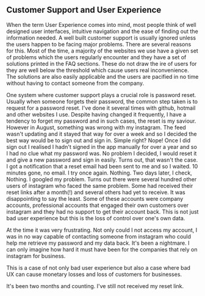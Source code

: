 ## Customer Support and User Experience

When the term User Experience comes into mind, most people think of well
designed user interfaces, intuitive navigation and the ease of finding
out the information needed. A well built customer support is usually
ignored unless the users happen to be facing major problems. There are
several reasons for this. Most of the time, a majority of the websites
we use have a given set of problems which the users regularly encounter
and they have a set of solutions printed in the FAQ sections. These do
not draw the ire of users for they are well below the threshold which
cause users real inconvenience. The solutions are also easily applicable
and the users are pacified in no time without having to contact someone
from the company.

One system where customer support plays a crucial role is password
reset. Usually when someone forgets their password, the common step
taken is to request for a password reset. I've done it several times
with github, hotmail and other websites I use. Despite having changed it
frequently, I have a tendency to forget my password and in such cases,
the reset is my saviour. However in August, something was wrong with my
instagram. The feed wasn't updating and it stayed that way for over a
week and so I decided the best way would be to sign out and sign in.
Simple right? Nope! Once I did sign out I realised I hadn't signed in
the app manually for over a year and so I had no clue what my password
was. No problem I decided, I would reset it and give a new password and
sign in easily. Turns out, that wasn't the case. I got a notification
that a reset email had been sent to me and so I waited. 10 minutes gone,
no email. I try once again. Nothing. Two days later, I check, Nothing. I
googled my problem. Turns out there were several hundred other users of
instagram who faced the same problem. Some had received their reset
links after a month(!) and several others had yet to receive. It was
disappointing to say the least. Some of these accounts were company
accounts, professional accounts that engaged their own customers over
instagram and they had no support to get their account back. This is not
just bad user experience but this is the loss of control over one's own
data.

At the time it was very frustrating. Not only could I not access my
account, I was in no way capable of contacting someone from instagram
who could help me retrieve my password and my data back. It's been a
nightmare. I can only imagine how hard it must have been for the
companies that rely on instagram for business.

This is a case of not only bad user experience but also a case where bad
UX can cause monetary losses and loss of customers for businesses.

It's been two months and counting. I've still not received my reset
link.


